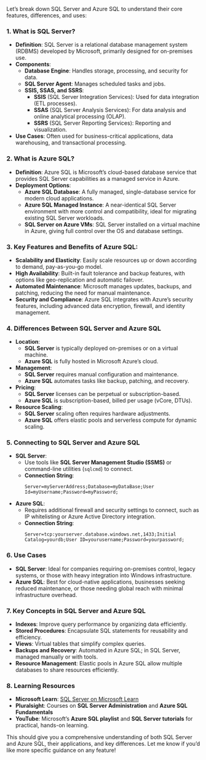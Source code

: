 Let’s break down SQL Server and Azure SQL to understand their core features, differences, and uses:

### 1. **What is SQL Server?**
   - **Definition**: SQL Server is a relational database management system (RDBMS) developed by Microsoft, primarily designed for on-premises use.
   - **Components**:
      - **Database Engine**: Handles storage, processing, and security for data.
      - **SQL Server Agent**: Manages scheduled tasks and jobs.
      - **SSIS, SSAS, and SSRS**:
         - **SSIS** (SQL Server Integration Services): Used for data integration (ETL processes).
         - **SSAS** (SQL Server Analysis Services): For data analysis and online analytical processing (OLAP).
         - **SSRS** (SQL Server Reporting Services): Reporting and visualization.
   - **Use Cases**: Often used for business-critical applications, data warehousing, and transactional processing.

### 2. **What is Azure SQL?**
   - **Definition**: Azure SQL is Microsoft’s cloud-based database service that provides SQL Server capabilities as a managed service in Azure.
   - **Deployment Options**:
      - **Azure SQL Database**: A fully managed, single-database service for modern cloud applications.
      - **Azure SQL Managed Instance**: A near-identical SQL Server environment with more control and compatibility, ideal for migrating existing SQL Server workloads.
      - **SQL Server on Azure VMs**: SQL Server installed on a virtual machine in Azure, giving full control over the OS and database settings.

### 3. **Key Features and Benefits of Azure SQL:**
   - **Scalability and Elasticity**: Easily scale resources up or down according to demand, pay-as-you-go model.
   - **High Availability**: Built-in fault tolerance and backup features, with options like geo-replication and automatic failover.
   - **Automated Maintenance**: Microsoft manages updates, backups, and patching, reducing the need for manual maintenance.
   - **Security and Compliance**: Azure SQL integrates with Azure’s security features, including advanced data encryption, firewall, and identity management.

### 4. **Differences Between SQL Server and Azure SQL**
   - **Location**:
      - **SQL Server** is typically deployed on-premises or on a virtual machine.
      - **Azure SQL** is fully hosted in Microsoft Azure’s cloud.
   - **Management**:
      - **SQL Server** requires manual configuration and maintenance.
      - **Azure SQL** automates tasks like backup, patching, and recovery.
   - **Pricing**:
      - **SQL Server** licenses can be perpetual or subscription-based.
      - **Azure SQL** is subscription-based, billed per usage (vCore, DTUs).
   - **Resource Scaling**:
      - **SQL Server** scaling often requires hardware adjustments.
      - **Azure SQL** offers elastic pools and serverless compute for dynamic scaling.

### 5. **Connecting to SQL Server and Azure SQL**
   - **SQL Server**:
      - Use tools like **SQL Server Management Studio (SSMS)** or command-line utilities (`sqlcmd`) to connect.
      - **Connection String**:
         ```plaintext
         Server=myServerAddress;Database=myDataBase;User Id=myUsername;Password=myPassword;
         ```
   - **Azure SQL**:
      - Requires additional firewall and security settings to connect, such as IP whitelisting or Azure Active Directory integration.
      - **Connection String**:
         ```plaintext
         Server=tcp:yourserver.database.windows.net,1433;Initial Catalog=yourdb;User ID=yourusername;Password=yourpassword;
         ```

### 6. **Use Cases**
   - **SQL Server**: Ideal for companies requiring on-premises control, legacy systems, or those with heavy integration into Windows infrastructure.
   - **Azure SQL**: Best for cloud-native applications, businesses seeking reduced maintenance, or those needing global reach with minimal infrastructure overhead.

### 7. **Key Concepts in SQL Server and Azure SQL**
   - **Indexes**: Improve query performance by organizing data efficiently.
   - **Stored Procedures**: Encapsulate SQL statements for reusability and efficiency.
   - **Views**: Virtual tables that simplify complex queries.
   - **Backups and Recovery**: Automated in Azure SQL; in SQL Server, managed manually or with tools.
   - **Resource Management**: Elastic pools in Azure SQL allow multiple databases to share resources efficiently.

### 8. **Learning Resources**
   - **Microsoft Learn**: [SQL Server on Microsoft Learn](https://docs.microsoft.com/en-us/learn/)
   - **Pluralsight**: Courses on **SQL Server Administration** and **Azure SQL Fundamentals**
   - **YouTube**: Microsoft’s **Azure SQL playlist** and **SQL Server tutorials** for practical, hands-on learning. 

This should give you a comprehensive understanding of both SQL Server and Azure SQL, their applications, and key differences. Let me know if you’d like more specific guidance on any feature!
